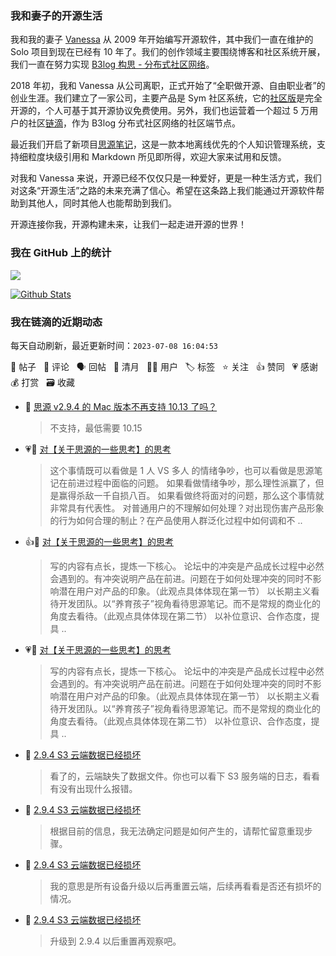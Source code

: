 ### 我和妻子的开源生活

我和我的妻子 [Vanessa](https://github.com/Vanessa219) 从 2009 年开始编写开源软件，其中我们一直在维护的 Solo 项目到现在已经有 10 年了。我们的创作领域主要围绕博客和社区系统开展，我们一直在努力实现 [B3log 构思 - 分布式社区网络](https://ld246.com/article/1546941897596)。

2018 年初，我和 Vanessa 从公司离职，正式开始了“全职做开源、自由职业者”的创业生涯。我们建立了一家公司，主要产品是 Sym 社区系统，它的[社区版](https://github.com/88250/symphony)是完全开源的，个人可基于其开源协议免费使用。另外，我们也运营着一个超过 5 万用户的社区[链滴](https://ld246.com)，作为 B3log 分布式社区网络的社区端节点。

最近我们开启了新项目[思源笔记](https://github.com/siyuan-note/siyuan)，这是一款本地离线优先的个人知识管理系统，支持细粒度块级引用和 Markdown 所见即所得，欢迎大家来试用和反馈。

对我和 Vanessa 来说，开源已经不仅仅只是一种爱好，更是一种生活方式，我们对这条“开源生活”之路的未来充满了信心。希望在这条路上我们能通过开源软件帮助到其他人，同时其他人也能帮助到我们。

开源连接你我，开源构建未来，让我们一起走进开源的世界！

### 我在 GitHub 上的统计

<a title="Hits" target="_blank" href="https://github.com/88250/88250"><img src="https://hits.b3log.org/88250/88250.svg"></a>

[![Github Stats](https://github-readme-stats.vercel.app/api?username=88250&theme=tokyonight&show_icons=true)](https://github.com/88250)

<!--events start -->

### 我在链滴的近期动态

每天自动刷新，最近更新时间：`2023-07-08 16:04:53`

📝 帖子 &nbsp; 💬 评论 &nbsp; 🗣 回帖 &nbsp; 🌙 清月 &nbsp; 👨‍💻 用户 &nbsp; 🏷️ 标签 &nbsp; ⭐️ 关注 &nbsp; 👍 赞同 &nbsp; 💗 感谢 &nbsp; 💰 打赏 &nbsp; 🗃 收藏

* 💬 [思源 v2.9.4 的 Mac 版本不再支持 10.13 了吗？](https://ld246.com/article/1688786727725/comment/1688786977796#comments)

  > 不支持，最低需要 10.15
* 💗💬 [对【关于思源的一些思考】的思考](https://ld246.com/article/1688722642245/comment/1688739575305#comments)

  > 这个事情既可以看做是 1 人 VS 多人 的情绪争吵，也可以看做是思源笔记在前进过程中面临的问题。 如果看做情绪争吵，那么理性派赢了，但是赢得杀敌一千自损八百。 如果看做终将面对的问题，那么这个事情就非常具有代表性。 对普通用户的不理解如何处理？对出现伤害产品形象的行为如何合理的制止？在产品使用人群泛化过程中如何调和不 ..
* 👍📝 [对【关于思源的一些思考】的思考](https://ld246.com/article/1688722642245)

  > 写的内容有点长，提炼一下核心。 论坛中的冲突是产品成长过程中必然会遇到的。有冲突说明产品在前进。问题在于如何处理冲突的同时不影响潜在用户对产品的印象。（此观点具体体现在第一节） 以长期主义看待开发团队。以“养育孩子”视角看待思源笔记。而不是常规的商业化的角度去看待。（此观点具体体现在第二节） 以补位意识、合作态度，提具 ..
* 💗📝 [对【关于思源的一些思考】的思考](https://ld246.com/article/1688722642245)

  > 写的内容有点长，提炼一下核心。 论坛中的冲突是产品成长过程中必然会遇到的。有冲突说明产品在前进。问题在于如何处理冲突的同时不影响潜在用户对产品的印象。（此观点具体体现在第一节） 以长期主义看待开发团队。以“养育孩子”视角看待思源笔记。而不是常规的商业化的角度去看待。（此观点具体体现在第二节） 以补位意识、合作态度，提具 ..
* 💬 [2.9.4 S3 云端数据已经损坏](https://ld246.com/article/1688701609720/comment/1688715516988#comments)

  > 看了的，云端缺失了数据文件。你也可以看下 S3 服务端的日志，看看有没有出现什么报错。
* 💬 [2.9.4 S3 云端数据已经损坏](https://ld246.com/article/1688701609720/comment/1688702148872#comments)

  > 根据目前的信息，我无法确定问题是如何产生的，请帮忙留意重现步骤。
* 💬 [2.9.4 S3 云端数据已经损坏](https://ld246.com/article/1688701609720/comment/1688701979541#comments)

  > 我的意思是所有设备升级以后再重置云端，后续再看看是否还有损坏的情况。
* 💬 [2.9.4 S3 云端数据已经损坏](https://ld246.com/article/1688701609720/comment/1688701754983#comments)

  > 升级到 2.9.4 以后重置再观察吧。


<!--events end -->
